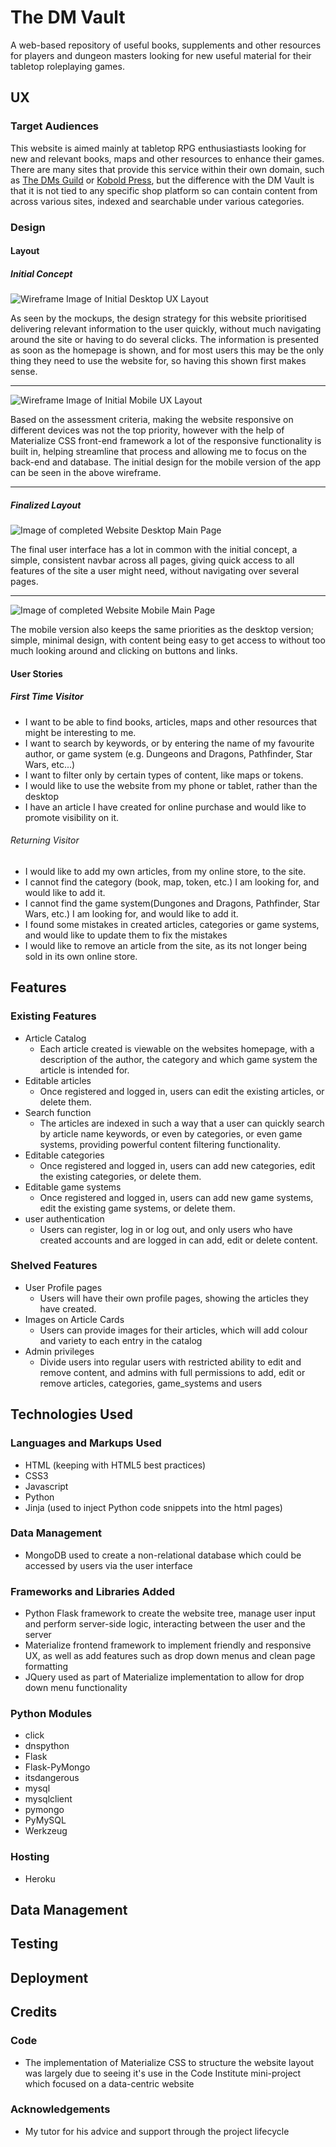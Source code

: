 The DM Vault
=============
A web-based repository of useful books, supplements and other resources for players and dungeon masters looking for new useful material for their tabletop roleplaying games.

## UX

### Target Audiences
This website is aimed mainly at tabletop RPG enthusiastiasts looking for new and relevant books, maps and other resources to enhance their games.
There are many sites that provide this service within their own domain, such as [The DMs Guild](https://www.dmsguild.com/) or [Kobold Press](https://koboldpress.com/kpstore/),
but the difference with the DM Vault is that it is not tied to any specific shop platform so can contain content from across various sites, indexed and searchable under various categories.

### Design

#### Layout

##### Initial Concept

![Wireframe Image of Initial Desktop UX Layout](https://github.com/cfconor/rpg-book-repository/blob/main/static/img/desktop%20wireframe.png)

As seen by the mockups, the design strategy for this website prioritised delivering relevant information to the user quickly, without much navigating around
the site or having to do several clicks. The information is presented as soon as the homepage is shown, and for most users this may be the only thing they 
need to use the website for, so having this shown first makes sense.

***

![Wireframe Image of Initial Mobile UX Layout](https://github.com/cfconor/rpg-book-repository/blob/main/static/img/mobile%20wireframe.png)

Based on the assessment criteria, making the website responsive on different devices was not the top priority, however with the help of Materialize CSS
front-end framework a lot of the responsive functionality is built in, helping streamline that process and allowing me to focus on the back-end and database. 
The initial design for the mobile version of the app can be seen in the above wireframe.

***
##### Finalized Layout
![Image of completed Website Desktop Main Page](https://github.com/cfconor/rpg-book-repository/blob/main/static/img/desktop_final.PNG?raw=true)

The final user interface has a lot in common with the initial concept, a simple, consistent navbar across all pages, giving quick access to all features of the site 
a user might need, without navigating over several pages.

***

![Image of completed Website Mobile Main Page](https://github.com/cfconor/rpg-book-repository/blob/main/static/img/mobile_final.PNG?raw=true)

The mobile version also keeps the same priorities as the desktop version; simple, minimal design, with content being easy to get access to without too much looking
around and clicking on buttons and links.

#### User Stories

##### First Time Visitor
* I want to be able to find books, articles, maps and other resources that might be interesting to me.
* I want to search by keywords, or by entering the name of my favourite author, or game system (e.g. Dungeons and Dragons, Pathfinder, Star Wars, etc...)
* I want to filter only by certain types of content, like maps or tokens.
* I would like to use the website from my phone or tablet, rather than the desktop
* I have an article I have created for online purchase and would like to promote visibility on it.

###### Returning Visitor
* I would like to add my own articles, from my online store, to the site.
* I cannot find the category (book, map, token, etc.) I am looking for, and would like to add it.
* I cannot find the game system(Dungones and Dragons, Pathfinder, Star Wars, etc.) I am looking for, and would like to add it.
* I found some mistakes in created articles, categories or game systems, and would like to update them to fix the mistakes
* I would like to remove an article from the site, as its not longer being sold in its own online store.


## Features

### Existing Features

* Article Catalog
    * Each article created is viewable on the websites homepage, with a description of the author, the category and 
    which game system the article is intended for.
* Editable articles
    * Once registered and logged in, users can edit the existing articles, or delete them.
* Search function
    * The articles are indexed in such a way that a user can quickly search by article name keywords, or even by
    categories, or even game systems, providing powerful content filtering functionality.
* Editable categories
    * Once registered and logged in, users can add new categories, edit the existing categories, or delete them.
* Editable game systems
    * Once registered and logged in, users can add new game systems, edit the existing game systems, or delete them.
* user authentication
    * Users can register, log in or log out, and only users who have created accounts and are logged in can 
    add, edit or delete content.

### Shelved Features

* User Profile pages
    * Users will have their own profile pages, showing the articles they have created.
* Images on Article Cards
    * Users can provide images for their articles, which will add colour and variety to each entry in the catalog
* Admin privileges 
    * Divide users into regular users with restricted ability to edit and remove content, and admins with full permissions to add, edit or remove
    articles, categories, game_systems and users

## Technologies Used

### Languages and Markups Used
* HTML (keeping with HTML5 best practices)
* CSS3
* Javascript
* Python
* Jinja (used to inject Python code snippets into the html pages)

### Data Management
* MongoDB used to create a non-relational database which could be accessed by users
via the user interface

### Frameworks and Libraries Added
* Python Flask framework to create the website tree, manage user input
and perform server-side logic, interacting between the user and the server
* Materialize frontend framework to implement friendly and responsive UX,
as well as add features such as drop down menus and clean page formatting
* JQuery used as part of Materialize implementation to allow for drop down menu functionality

### Python Modules
* click
* dnspython
* Flask
* Flask-PyMongo
* itsdangerous
* mysql
* mysqlclient
* pymongo
* PyMySQL
* Werkzeug

### Hosting
* Heroku

## Data Management

## Testing

## Deployment

## Credits

### Code
* The implementation of Materialize CSS to structure the website layout was largely
due to seeing it's use in the Code Institute mini-project which focused on a data-centric
website

### Acknowledgements 
* My tutor for his advice and support through the project lifecycle